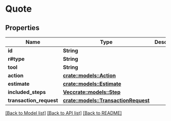 # Quote

## Properties

Name | Type | Description | Notes
------------ | ------------- | ------------- | -------------
**id** | **String** |  | 
**r#type** | **String** |  | 
**tool** | **String** |  | 
**action** | [**crate::models::Action**](Action.md) |  | 
**estimate** | [**crate::models::Estimate**](Estimate.md) |  | 
**included_steps** | [**Vec<crate::models::Step>**](Step.md) |  | 
**transaction_request** | [**crate::models::TransactionRequest**](TransactionRequest.md) |  | 

[[Back to Model list]](../README.md#documentation-for-models) [[Back to API list]](../README.md#documentation-for-api-endpoints) [[Back to README]](../README.md)


